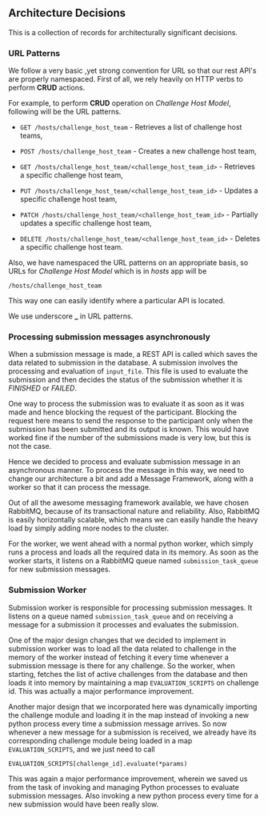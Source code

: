 ## Architecture Decisions

This is a collection of records for architecturally significant decisions.

### URL Patterns

We follow a very basic ,yet strong convention for URL so that our rest API's are properly namespaced. First of all, we rely heavily on HTTP verbs to perform **CRUD** actions.

For example, to perform **CRUD** operation on _Challenge Host Model_, following will be the URL patterns.

* `GET /hosts/challenge_host_team` - Retrieves a list of challenge host teams,

* `POST /hosts/challenge_host_team` - Creates a new challenge host team,

* `GET /hosts/challenge_host_team/<challenge_host_team_id>` - Retrieves a specific challenge host team,

* `PUT /hosts/challenge_host_team/<challenge_host_team_id>` - Updates a specific challenge host team,

* `PATCH /hosts/challenge_host_team/<challenge_host_team_id>` - Partially updates a specific challenge host team,

* `DELETE /hosts/challenge_host_team/<challenge_host_team_id>` - Deletes a specific challenge host team.

Also, we have namespaced the URL patterns on an appropriate basis, so URLs for _Challenge Host Model_ which is in _hosts_ app will be

```
/hosts/challenge_host_team
```

This way one can easily identify where a particular API is located.

We use underscore **_** in URL patterns.

### Processing submission messages asynchronously

When a submission message is made, a REST API is called which saves the data related to submission in the database. A submission involves the processing and evaluation of `input_file`. This file is used to evaluate the submission and then decides the status of the submission whether it is _FINISHED_ or _FAILED_.

One way to process the submission was to evaluate it as soon as it was made and hence blocking the request of the participant. Blocking the request here means to send the response to the participant only when the submission has been submitted and its output is known. This would have worked fine if the number of the submissions made is very low, but this is not the case.

Hence we decided to process and evaluate submission message in an asynchronous manner. To process the message in this way, we need to change our architecture a bit and add a Message Framework, along with a worker so that it can process the message.

Out of all the awesome messaging framework available, we have chosen RabbitMQ, because of its transactional nature and reliability. Also, RabbitMQ is easily horizontally scalable, which means we can easily handle the heavy load by simply adding more nodes to the cluster.

For the worker, we went ahead with a normal python worker, which simply runs a process and loads all the required data in its memory. As soon as the worker starts, it listens on a RabbitMQ queue named `submission_task_queue` for new submission messages.

### Submission Worker

Submission worker is responsible for processing submission messages. It listens on a queue named `submission_task_queue` and on receiving a message for a submission it processes and evaluates the submission.

One of the major design changes that we decided to implement in submission worker was to load all the data related to challenge in the memory of the worker instead of fetching it every time whenever a submission message is there for any challenge. So the worker, when starting, fetches the list of active challenges from the database and then loads it into memory by maintaining a map `EVALUATION_SCRIPTS` on challenge id. This was actually a major performance improvement.

Another major design that we incorporated here was dynamically importing the challenge module and loading it in the map instead of invoking a new python process every time a submission message arrives. So now whenever a new message for a submission is received, we already have its corresponding challenge module being loaded in a map `EVALUATION_SCRIPTS`, and we just need to call

```
EVALUATION_SCRIPTS[challenge_id].evaluate(*params)
```

This was again a major performance improvement, wherein we saved us from the task of invoking and managing Python processes to evaluate submission messages. Also invoking a new python process every time for a new submission would have been really slow.
